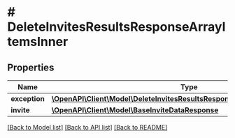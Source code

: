 # # DeleteInvitesResultsResponseArrayItemsInner

## Properties

Name | Type | Description | Notes
------------ | ------------- | ------------- | -------------
**exception** | [**\OpenAPI\Client\Model\DeleteInvitesResultsResponseArrayItemsInnerException**](DeleteInvitesResultsResponseArrayItemsInnerException.md) |  | [optional]
**invite** | [**\OpenAPI\Client\Model\BaseInviteDataResponse**](BaseInviteDataResponse.md) |  | [optional]

[[Back to Model list]](../../README.md#models) [[Back to API list]](../../README.md#endpoints) [[Back to README]](../../README.md)
